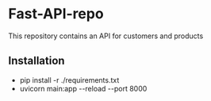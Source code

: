 # Fast-API-repo 
This repository contains an API for customers and products
## Installation
+ pip install -r ./requirements.txt
+ uvicorn main:app --reload --port 8000